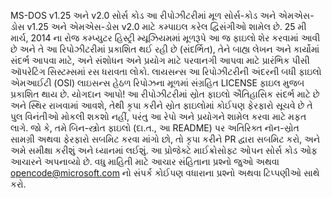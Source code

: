 MS-DOS v1.25 અને v2.0 સોર્સ કોડ
આ રીપોઝીટરીમાં મૂળ સોર્સ-કોડ અને એમએસ-ડોસ v1.25 અને એમએસ-ડોસ v2.0 માટે કમ્પાઇલ કરેલ દ્વિસંગીઓ શામેલ છે.
25 મી માર્ચ, 2014 ના રોજ કમ્પ્યુટર હિસ્ટ્રી મ્યૂઝિયમમાં મૂળરૂપે આ જ ફાઇલો શેર કરવામાં આવી છે અને તે આ રિપોઝીટરીમાં પ્રકાશિત થઈ રહી છે (સંદર્ભિત), તેને બાહ્ય લેખન અને કાર્યોમાં સંદર્ભ આપવા માટે, અને સંશોધન અને પ્રયોગ માટે પરવાનગી આપવા માટે પ્રારંભિક પીસી ઑપરેટિંગ સિસ્ટમ્સમાં રસ ધરાવતા લોકો.
લાયસન્સ
આ રિપોઝીટરીની અંદરની બધી ફાઇલો એમઆઈટી (OSI) લાઇસન્સ હેઠળ રિપોઝના મૂળમાં સંગ્રહિત LICENSE ફાઇલ મુજબ પ્રકાશિત થાય છે.
યોગદાન આપો!
આ રીપોઝીટરીમાં સ્રોત ફાઇલો ઐતિહાસિક સંદર્ભ માટે છે અને સ્થિર રાખવામાં આવશે, તેથી કૃપા કરીને સ્રોત ફાઇલોમાં કોઈપણ ફેરફારો સૂચવે છે તે પુલ વિનંતીઓ મોકલી શકશો નહીં, પરંતુ આ રેપો અને પ્રયોગને શામેલ કરવા માટે મફત લાગે.
જો કે, તમે બિન-સ્ત્રોત ફાઇલો (દા.ત., આ README) પર અતિરિક્ત નૉન-સ્રોત સામગ્રી અથવા ફેરફારો સબમિટ કરવા માંગો છો, તો કૃપા કરીને PR દ્વારા સબમિટ કરો, અને અમે સમીક્ષા કરીશું અને ધ્યાનમાં લઈશું.
આ પ્રોજેક્ટે માઈક્રોસોફ્ટ ઓપન સોર્સ કોડ ઓફ આચારને અપનાવ્યો છે. વધુ માહિતી માટે આચાર સંહિતાના પ્રશ્નો જુઓ અથવા opencode@microsoft.com નો સંપર્ક કોઈપણ વધારાના પ્રશ્નો અથવા ટિપ્પણીઓ સાથે કરો.
